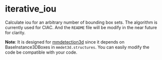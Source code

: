# iterative_iou
Calculate iou for an arbitrary number of bounding box sets.
The algorithm is currently used for CIAC. And the ``README`` file will be modify in the near future for clarity.

**Note**: It is designed for [mmdetection3d](https://github.com/open-mmlab/mmdetection3d.git) since it depends on BaseInstance3DBoxes in ``mmdet3d.structures``. You can easily modify the code be compatible with your code.
